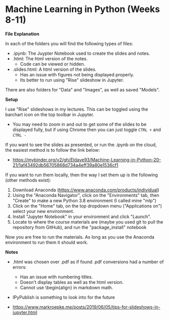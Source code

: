 # Machine Learning in Python (Weeks 8-11)

**File Explanation**

In each of the folders you will find the following types of files:

- .ipynb: The Juypter Notebook used to create the slides and notes.
- .html: The html version of the notes.
	- Code can be viewed or hidden.
- .slides.html: A html version of the slides.
	- Has an issue with figures not being displayed properly.
    - Its better to run using "Rise" slideshow in Jupyter.

There are also folders for "Data" and "Images", as well as saved "Models".

**Setup**

I use "Rise" slideshows in my lectures. This can be toggled using the barchart icon on the top toolbar in Jupyter.

- You may need to zoom in and out to get some of the slides to be displayed fully, but if using Chrome then you can just toggle `CTRL +` and `CTRL -`

If you want to see the slides as presented, or run the .ipynb on the cloud, the easiest method is to follow the link below:
- https://mybinder.org/v2/gh/Eldave93/Machine-Learning-in-Python-20-21/1af43492db56705868d734a4eff39a80e1536cf1

If you want to run them locally, then the way I set them up is the following (other methods exist):

1. Download Anaconda (https://www.anaconda.com/products/individual)
2. Using the "Anaconda Navigator", click on the "Environments" tab, then "Create" to make a new Python 3.8 environment (I called mine "mlp")
3. Click on the "Home" tab, on the top dropdown menu ("Applications on") select your new environment.
4. Install "Jupyter Notebook" in your environment and click "Launch".
5. Locate to where the course materials are (maybe you used git to pull the repository from GitHub), and run the "package_install" notebook

Now you are free to run the materials. As long as you use the Anaconda environment to run them it should work. 

**Notes**
- .html was chosen over .pdf as if found .pdf conversions had a number of errors:
	- Has an issue with numbering titles.
	- Doesn't display tables as well as the html version.
	- Cannot use \begin{align} in markdown math.
- IPyPublish is something to look into for the future

- https://www.markroepke.me/posts/2019/06/05/tips-for-slideshows-in-jupyter.html
